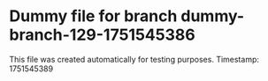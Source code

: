 # Dummy file for branch dummy-branch-129-1751545386

This file was created automatically for testing purposes.
Timestamp: 1751545389